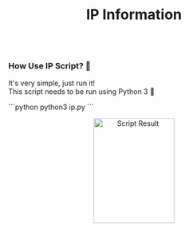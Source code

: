 <h1 align="center">IP Information </h1><br><br>
<h3>How Use IP Script? 🤔</h3>
<p>It's very simple, just run it!<br>This script needs to be run using Python 3 🐍</p>
```python
python3 ip.py
```
<p align="center">
  <img src="https://i.ibb.co/j88bHkc/image.png" alt="Script Result" width="162" height="211">
</p>